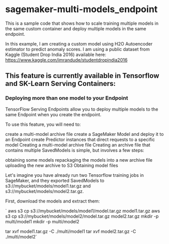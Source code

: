 # sagemaker-multi-models_endpoint
This is a sample code that shows how to scale training multiple models in the same custom container and deploy multiple models in the same endpoint.


In this example, I am creating a custom model using H2O Autoencoder estimator to predict anomaly scores. I am using a public dataset from Kaggle (Student Drop India 2016) available here: https://www.kaggle.com/imrandude/studentdropindia2016

## This feature is currently available in Tensorflow and SK-Learn Serving Containers:

### Deploying more than one model to your Endpoint
TensorFlow Serving Endpoints allow you to deploy multiple models to the same Endpoint when you create the endpoint.

To use this feature, you will need to:

create a multi-model archive file
create a SageMaker Model and deploy it to an Endpoint
create Predictor instances that direct requests to a specific model
Creating a multi-model archive file
Creating an archive file that contains multiple SavedModels is simple, but involves a few steps:

obtaining some models
repackaging the models into a new archive file
uploading the new archive to S3
Obtaining model files

Let's imagine you have already run two Tensorflow training jobs in SageMaker, and they exported SavedModels to s3://mybucket/models/model1.tar.gz and s3://mybucket/models/model2.tar.gz.

First, download the models and extract them:

` aws s3 cp s3://mybucket/models/model1/model.tar.gz model1.tar.gz
aws s3 cp s3://mybucket/models/model2/model.tar.gz model2.tar.gz
mkdir -p multi/model1
mkdir -p multi/model2

tar xvf model1.tar.gz -C ./multi/model1
tar xvf model2.tar.gz -C ./multi/model2`

